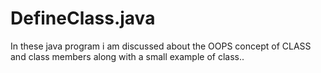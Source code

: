# DefineClass.java
In these java program i am discussed about the OOPS concept of CLASS and class members along with a small example of class..
